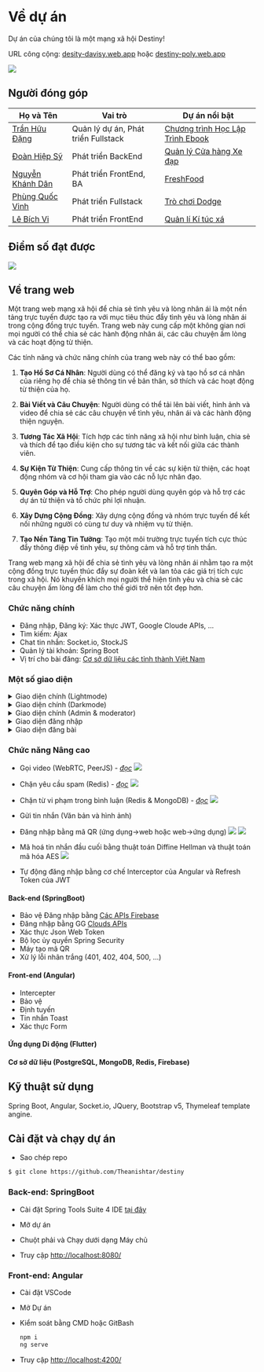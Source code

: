 # Về dự án

Dự án của chúng tôi là một mạng xã hội Destiny!

URL công cộng: [desity-davisy.web.app](https://destiny-davisy.web.app) hoặc [destiny-poly.web.app](https://destiny-poly.web.app)

<!-- Dự án được hướng dẫn bởi thầy [Trần Văn Nhuôm](https://github.com/tvnhuom/) và sử dụng các công nghệ như: Java Spring Boot, Socket.io, Thymeleaf template engine, bootstrap 5, ... -->

![](./images/aff1e46df533596d0022.jpg)

## Người đóng góp
| Họ và Tên | Vai trò | Dự án nổi bật |
|-----------|------|--------------------|
|[Trần Hữu Đặng]() | Quản lý dự án, Phát triển Fullstack | [Chương trình Học Lập Trình Ebook](https://angurvad-5559e.web.app/)  
|[Đoàn Hiệp Sỹ]() | Phát triển BackEnd | [Quản lý Cửa hàng Xe đạp](https://github.com/DoanSy16/biker-shop-manager)  
|[Nguyễn Khánh Dân]() | Phát triển FrontEnd, BA | [FreshFood](https://github.com/NguyenKhanhDan/FreshFood)  
|[Phùng Quốc Vinh]() | Phát triển Fullstack | [Trò chơi Dodge](https://github.com/Dinhisme/DodgeGame)  
|[Lê Bích Vi]() | Phát triển FrontEnd | [Quản lí Kí túc xá](https://github.com/TheBank0911/Quanlikitucxa)

## Điểm số đạt được

![](./images/DATN-marks.png)


## Về trang web 
Một trang web mạng xã hội để chia sẻ tình yêu và lòng nhân ái là một nền tảng trực tuyến được tạo ra với mục tiêu thúc đẩy tình yêu và lòng nhân ái trong cộng đồng trực tuyến. Trang web này cung cấp một không gian nơi mọi người có thể chia sẻ các hành động nhân ái, các câu chuyện ấm lòng và các hoạt động từ thiện.

Các tính năng và chức năng chính của trang web này có thể bao gồm:

1. **Tạo Hồ Sơ Cá Nhân**: Người dùng có thể đăng ký và tạo hồ sơ cá nhân của riêng họ để chia sẻ thông tin về bản thân, sở thích và các hoạt động từ thiện của họ.

2. **Bài Viết và Câu Chuyện**: Người dùng có thể tải lên bài viết, hình ảnh và video để chia sẻ các câu chuyện về tình yêu, nhân ái và các hành động thiện nguyện.

3. **Tương Tác Xã Hội**: Tích hợp các tính năng xã hội như bình luận, chia sẻ và thích để tạo điều kiện cho sự tương tác và kết nối giữa các thành viên.

4. **Sự Kiện Từ Thiện**: Cung cấp thông tin về các sự kiện từ thiện, các hoạt động nhóm và cơ hội tham gia vào các nỗ lực nhân đạo.

5. **Quyên Góp và Hỗ Trợ**: Cho phép người dùng quyên góp và hỗ trợ các dự án từ thiện và tổ chức phi lợi nhuận.

6. **Xây Dựng Cộng Đồng**: Xây dựng cộng đồng và nhóm trực tuyến để kết nối những người có cùng tư duy và nhiệm vụ từ thiện.

7. **Tạo Nền Tảng Tin Tưởng**: Tạo một môi trường trực tuyến tích cực thúc đẩy thông điệp về tình yêu, sự thông cảm và hỗ trợ tinh thần.

Trang web mạng xã hội để chia sẻ tình yêu và lòng nhân ái nhằm tạo ra một cộng đồng trực tuyến thúc đẩy sự đoàn kết và lan tỏa các giá trị tích cực trong xã hội. Nó khuyến khích mọi người thể hiện tình yêu và chia sẻ các câu chuyện ấm lòng để làm cho thế giới trở nên tốt đẹp hơn.

### Chức năng chính
- Đăng nhập, Đăng ký: Xác thực JWT, Google Cloude APIs, ...
- Tìm kiếm: Ajax
- Chat tin nhắn: Socket.io, StockJS
- Quản lý tài khoản: Spring Boot
- Vị trí cho bài đăng: [Cơ sở dữ liệu các tỉnh thành Việt Nam](https://github.com/dangtranhuu/vietnamese-provinces-database)

### Một số giao diện

<details>
  <summary>Giao diện chính (Lightmode)</summary>
  
  ![](./images/ui-home-lightmode.jpg)
</details>

<details>
  <summary>Giao diện chính (Darkmode)</summary>
  
  ![](./images/ui-home-darkmode.jpg)
</details>

<details>
  <summary>Giao diện chính (Admin & moderator)</summary>
  
  ![](./images/ui-home-admin.jpg)
</details>

<details>
  <summary>Giao diện đăng nhập</summary>

  ![](./images/ui-login.jpg)
</details>

<details>
  <summary>Giao diện đăng bài</summary>

  ![](./images/ui-upload-post.jpg)
</details>




### Chức năng Nâng cao
- Gọi video (WebRTC, PeerJS) - <i>[đọc](https://github.com/theanishtar/video-call-webrtc)</i>
![](./images/call-video.gif)

- Chặn yêu cầu spam (Redis) - <i>[đọc](https://github.com/theanishtar/spam-request-filter)</i>
![](./images/spam-request.gif)

- Chặn từ vi phạm trong bình luận (Redis & MongoDB) - <i>[đọc](https://github.com/theanishtar/vetonary)</i>
![](./images/ssaaz.png)

- Gửi tin nhắn (Văn bản và hình ảnh)
- Đăng nhập bằng mã QR (ứng dụng->web hoặc web->ứng dụng)
![](./images/login-qr-to-app.gif)
![](./images/login-qr-to-web.gif.gif)

- Mã hoá tin nhắn đầu cuối bằng thuật toán Diffine Hellman và thuật toán mã hóa AES
![](./images/18854512544cf812a15d.jpg)

- Tự động đăng nhập bằng cơ chế Interceptor của Angular và Refresh Token của JWT

#### Back-end (SpringBoot)
- Bảo vệ Đăng nhập bằng [Các APIs Firebase](https://console.firebase.google.com/u/1/project/davitickets-2e627/database/davitickets-2e627-default-rtdb/data/~2Flogin~2Fshield)
- Đăng nhập bằng GG [Clouds APIs]()
- Xác thực Json Web Token
- Bộ lọc ủy quyền Spring Security
- Máy tạo mã QR
- Xử lý lỗi nhãn trắng (401, 402, 404, 500, ...)

#### Front-end (Angular)
- Intercepter
- Bảo vệ
- Định tuyến
- Tin nhắn Toast
- Xác thực Form

#### Ứng dụng Di động (Flutter)

#### Cơ sở dữ liệu (PostgreSQL, MongoDB, Redis, Firebase)


## Kỹ thuật sử dụng

Spring Boot, Angular, Socket.io, JQuery, Bootstrap v5, Thymeleaf template angine.



<!-- ## Mục lục (tuỳ chọn)

- Yêu cầu
- Các module được đề xuất
- Cài đặt
- Cấu hình
- Xử lý sự cố
- Câu hỏi thường gặp
- Người duy trì -->

## Cài đặt và chạy dự án

- Sao chép repo
```bash
$ git clone https://github.com/Theanishtar/destiny
```
### Back-end: SpringBoot

- Cài đặt Spring Tools Suite 4 IDE [tại đây](https://spring.io/tools)

- Mở dự án 

- Chuột phải và Chạy dưới dạng Máy chủ

- Truy cập [http://localhost:8080/](http://localhost:8080/)

  
### Front-end: Angular

- Cài đặt VSCode
- Mở Dự án
- Kiểm soát bằng CMD hoặc GitBash
  
  ``` bash
  npm i
  ng serve
   ```
  
- Truy cập [http://localhost:4200/](http://localhost:4200/)
